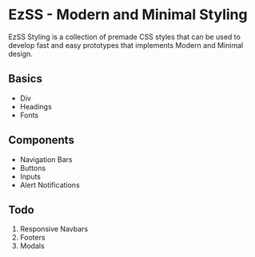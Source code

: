 # EzSS - Modern and Minimal Styling

EzSS Styling is a collection of premade CSS styles that can be used to develop fast and easy prototypes that implements Modern and Minimal design.

## Basics
- Div
- Headings
- Fonts

## Components
- Navigation Bars
- Buttons
- Inputs
- Alert Notifications

## Todo
1. Responsive Navbars
2. Footers
3. Modals